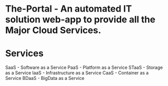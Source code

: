 # The-Portal - An automated IT solution web-app to provide all the Major Cloud Services.

# Services 

SaaS - Software as a Service
PaaS - Platform as a Service
STaaS - Storage as a Service
IaaS - Infrastructure as a Service
CaaS - Container as a Service
BDaaS - BigData as a Service

